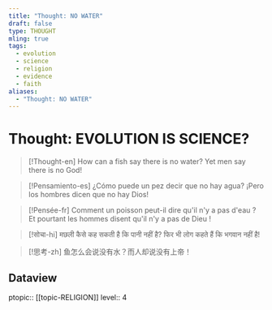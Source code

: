 ```yaml
---
title: "Thought: NO WATER"
draft: false
type: THOUGHT
mling: true
tags:
  - evolution
  - science
  - religion
  - evidence
  - faith
aliases:
  - "Thought: NO WATER"
---
```

# Thought: EVOLUTION IS SCIENCE?
> [!Thought-en]
> How can a fish say there is no water? Yet men say there is no God!

> [!Pensamiento-es]
> ¿Cómo puede un pez decir que no hay agua? ¡Pero los hombres dicen que no hay Dios!

> [!Pensée-fr]
> Comment un poisson peut-il dire qu'il n'y a pas d'eau ? Et pourtant les hommes disent qu'il n'y a pas de Dieu !

> [!सोचा-hi]
> मछली कैसे कह सकती है कि पानी नहीं है? फिर भी लोग कहते हैं कि भगवान नहीं है!

> [!思考-zh]
> 鱼怎么会说没有水？而人却说没有上帝！

## Dataview
ptopic:: [[topic-RELIGION]]
level:: 4
